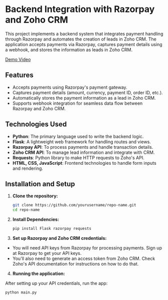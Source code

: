 # Backend Integration with Razorpay and Zoho CRM

This project implements a backend system that integrates payment handling through Razorpay and automates the creation of leads in Zoho CRM. The application accepts payments via Razorpay, captures payment details using a webhook, and stores the information as leads in Zoho CRM.

[Demo Video](https://drive.google.com/file/d/1FfERafT5x9WtyTcLJcOnfzEaPu_iD2he/view)

## Features

- Accepts payments using Razorpay's payment gateway.
- Captures payment details (amount, currency, payment ID, order ID, etc.).
- Automatically stores the payment information as a lead in Zoho CRM.
- Supports webhook integration for seamless data flow between Razorpay and Zoho CRM.

## Technologies Used

- **Python**: The primary language used to write the backend logic.
- **Flask**: A lightweight web framework for handling routes and views.
- **Razorpay API**: To process payments and handle transaction details.
- **Zoho CRM API**: To manage lead information and integrate with CRM.
- **Requests**: Python library to make HTTP requests to Zoho's API.
- **HTML, CSS, JavaScript**: Frontend technologies to handle form inputs and rendering.

## Installation and Setup

1. **Clone the repository:**

   ```bash
   git clone https://github.com/yourusername/repo-name.git
   cd repo-name
2. **Install Dependencies:**

   ```bash
   pip install Flask razorpay requests
3. **Set up Razorpay and Zoho CRM credentials:**

- You will need API keys from Razorpay for processing payments. Sign up at Razorpay to get your API keys.
- You'll also need to generate an access token from Zoho CRM. Check Zoho's API documentation for instructions on how to do that.
4. **Running the application:**
  
  After setting up your API credentials, run the app:
  ```bash
  python main.py

